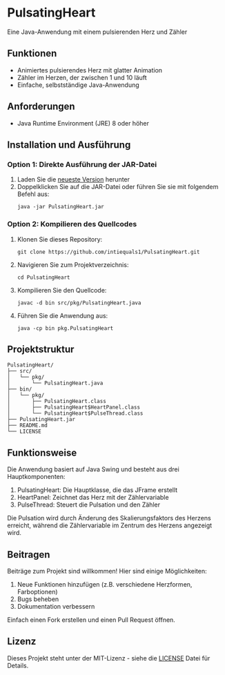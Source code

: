 # PulsatingHeart
Eine Java-Anwendung mit einem pulsierenden Herz und Zähler

## Funktionen

- Animiertes pulsierendes Herz mit glatter Animation
- Zähler im Herzen, der zwischen 1 und 10 läuft
- Einfache, selbstständige Java-Anwendung

## Anforderungen

- Java Runtime Environment (JRE) 8 oder höher

## Installation und Ausführung

### Option 1: Direkte Ausführung der JAR-Datei

1. Laden Sie die [neueste Version](https://github.com/intiequals1/PulsatingHeart/releases/tag/v1.0.0) herunter
2. Doppelklicken Sie auf die JAR-Datei oder führen Sie sie mit folgendem Befehl aus:
   ```
   java -jar PulsatingHeart.jar
   ```

### Option 2: Kompilieren des Quellcodes

1. Klonen Sie dieses Repository:
   ```
   git clone https://github.com/intiequals1/PulsatingHeart.git
   ```
2. Navigieren Sie zum Projektverzeichnis:
   ```
   cd PulsatingHeart
   ```
3. Kompilieren Sie den Quellcode:
   ```
   javac -d bin src/pkg/PulsatingHeart.java
   ```
4. Führen Sie die Anwendung aus:
   ```
   java -cp bin pkg.PulsatingHeart
   ```

## Projektstruktur

```
PulsatingHeart/
├── src/
│   └── pkg/
│       └── PulsatingHeart.java
├── bin/
│   └── pkg/
│       ├── PulsatingHeart.class
│       ├── PulsatingHeart$HeartPanel.class
│       └── PulsatingHeart$PulseThread.class
├── PulsatingHeart.jar
├── README.md
└── LICENSE
```

## Funktionsweise

Die Anwendung basiert auf Java Swing und besteht aus drei Hauptkomponenten:

1. PulsatingHeart: Die Hauptklasse, die das JFrame erstellt
2. HeartPanel: Zeichnet das Herz mit der Zählervariable
3. PulseThread: Steuert die Pulsation und den Zähler

Die Pulsation wird durch Änderung des Skalierungsfaktors des Herzens erreicht, während die Zählervariable im Zentrum des Herzens angezeigt wird.

## Beitragen

Beiträge zum Projekt sind willkommen! Hier sind einige Möglichkeiten:

1. Neue Funktionen hinzufügen (z.B. verschiedene Herzformen, Farboptionen)
2. Bugs beheben
3. Dokumentation verbessern

Einfach einen Fork erstellen und einen Pull Request öffnen.

## Lizenz

Dieses Projekt steht unter der MIT-Lizenz - siehe die [LICENSE](LICENSE) Datei für Details.
